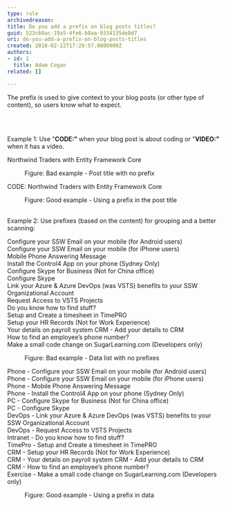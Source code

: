```yaml
---
type: rule
archivedreason: 
title: Do you add a prefix on blog posts titles?
guid: 523c60ac-19a5-4fe6-b8aa-9334135de8d7
uri: do-you-add-a-prefix-on-blog-posts-titles
created: 2018-02-22T17:29:57.0000000Z
authors:
- id: 1
  title: Adam Cogan
related: []

---
```



<p class="ssw15-rteElement-P">​The&#160;prefix&#160;is used&#160;to give context to your blog&#160;posts (or other type of content), so users know what to expect.<br></p>
<br><excerpt class='endintro'></excerpt><br>
<p>Example 1&#58;&#160;Use &quot;<b>CODE&#58;&quot; </b>when your blog post is&#160;about coding<b></b>&#160;or &quot;<b>VIDEO&#58;&quot;</b> when it has a video.<b></b></p><p class="ssw15-rteElement-GreyBox">Northwind Traders with Entity Framework Core<br></p><dd class="ssw15-rteElement-FigureBad"> Figure&#58; Bad example - Post title with&#160;no prefix<br></dd><p class="ssw15-rteElement-GreyBox">CODE&#58; Northwind​​ Traders with Entity Framework Core<br></p><dd class="ssw15-rteElement-FigureGood">Figure&#58; Good example - Using a prefix in the post title​​<br></dd><p class="ssw15-rteElement-P"><br>Example 2&#58; Use prefixes (based on the content)​&#160;for grouping and a&#160;better scanning&#58;<br></p><p class="ssw15-rteElement-GreyBox">Configure your SSW Email on your mobile (for Android users)
<br>Configure your SSW Email on your mobile (for iPhone users)
<br>Mobile Phone Answering Message
<br>Install the Control4 App on your phone (Sydney Only)
<br>Configure Skype for Business (Not for China office)
<br>Configure Skype
<br>Link your Azure &amp; Azure DevOps (was VSTS) benefits to your SSW Organizational Account
<br>Request Access to VSTS Projects
<br>Do you know how to find stuff?
<br>Setup and Create a timesheet in TimePRO
<br>Setup your HR Records (Not for Work Experience)
<br>Your details on payroll system
CRM - Add your details to CRM
<br>How to find an employee’s phone number?
<br>Make a small code change on SugarLearning.com (Developers only)​
</p><dd class="ssw15-rteElement-FigureBad"> Figure&#58; Bad example - Data list&#160;with&#160;no prefixes<br></dd><p class="ssw15-rteElement-GreyBox">Phone - Configure your SSW Email on your mobile (for Android users)&#160;<br>Phone - Configure your SSW Email on your mobile (for iPhone users)&#160;<br>Phone - Mobile Phone Answering Message&#160;<br>Phone - Install the Control4 App on your phone (Sydney Only)&#160;<br>PC - Configure Skype for Business (Not for China office)&#160;<br>PC - Configure Skype&#160;<br>DevOps - Link your Azure &amp; Azure DevOps (was VSTS) benefits to your SSW Organizational Account&#160;<br>DevOps - Request Access to VSTS Projects&#160;<br>Intranet - Do you know how to find stuff?&#160;<br>TimePro - Setup and Create a timesheet in TimePRO&#160;<br>CRM - Setup your HR Records (Not for Work Experience)&#160;<br>CRM - Your details on payroll system CRM - Add your details to CRM&#160;<br>CRM - How to find an employee’s phone number?&#160;<br>Exercise - Make a small code change on SugarLearning.com (Developers only)​<br></p><dd class="ssw15-rteElement-FigureGood">Figure&#58; Good example - Using a prefix in data​​<br><br></dd>


